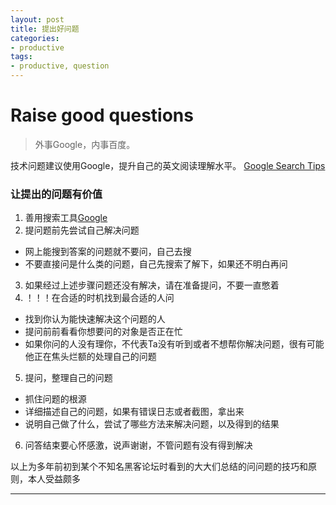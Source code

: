 ```yaml
---
layout: post
title: 提出好问题
categories:
- productive
tags:
- productive, question
---
```


     
	 
# Raise good questions
> 外事Google，内事百度。

技术问题建议使用Google，提升自己的英文阅读理解水平。
[Google Search Tips](http://www.williamlong.info/archives/728.html)

### 让提出的问题有价值

1. 善用搜索工具[Google](http://www.google.com/)
2. 提问题前先尝试自己解决问题  
* 网上能搜到答案的问题就不要问，自己去搜
* 不要直接问是什么类的问题，自己先搜索了解下，如果还不明白再问
3. 如果经过上述步骤问题还没有解决，请在准备提问，不要一直憋着
4. ！！！在合适的时机找到最合适的人问
* 找到你认为能快速解决这个问题的人
* 提问前前看看你想要问的对象是否正在忙
* 如果你问的人没有理你，不代表Ta没有听到或者不想帮你解决问题，很有可能他正在焦头烂额的处理自己的问题
5. 提问，整理自己的问题
* 抓住问题的根源
* 详细描述自己的问题，如果有错误日志或者截图，拿出来
* 说明自己做了什么，尝试了哪些方法来解决问题，以及得到的结果
6. 问答结束要心怀感激，说声谢谢，不管问题有没有得到解决

以上为多年前初到某个不知名黑客论坛时看到的大大们总结的问问题的技巧和原则，本人受益颇多

----
